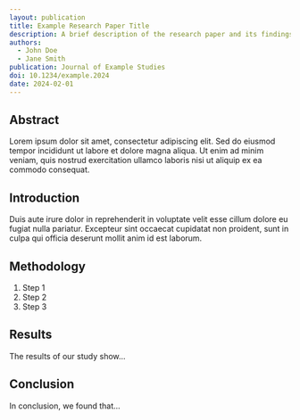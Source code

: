 ```yaml
---
layout: publication
title: Example Research Paper Title
description: A brief description of the research paper and its findings
authors:
  - John Doe
  - Jane Smith
publication: Journal of Example Studies
doi: 10.1234/example.2024
date: 2024-02-01
---
```


## Abstract

Lorem ipsum dolor sit amet, consectetur adipiscing elit. Sed do eiusmod tempor incididunt ut labore et dolore magna aliqua. Ut enim ad minim veniam, quis nostrud exercitation ullamco laboris nisi ut aliquip ex ea commodo consequat.

## Introduction

Duis aute irure dolor in reprehenderit in voluptate velit esse cillum dolore eu fugiat nulla pariatur. Excepteur sint occaecat cupidatat non proident, sunt in culpa qui officia deserunt mollit anim id est laborum.

## Methodology

1. Step 1
2. Step 2
3. Step 3

## Results

The results of our study show...

## Conclusion

In conclusion, we found that... 